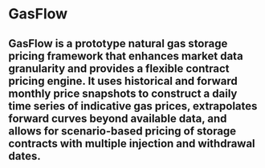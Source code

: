 # GasFlow
## GasFlow is a prototype natural gas storage pricing framework that enhances market data granularity and provides a flexible contract pricing engine. It uses historical and forward monthly price snapshots to construct a daily time series of indicative gas prices, extrapolates forward curves beyond available data, and allows for scenario-based pricing of storage contracts with multiple injection and withdrawal dates.
